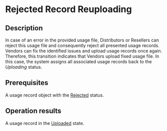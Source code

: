 # Rejected Record Reuploading
## Description
In case of an error in the provided usage file, Distributors or Resellers can reject this usage file and consequently reject all presented usage records. Vendors can fix the identified issues and upload usage records once again. Therefore, this transition indicates that Vendors upload fixed usage file. In this case, the system assigns all associated usage records back to the *Uploading* status.
## Prerequisites
A usage record object with the [Rejected](s-e-rejected.html) status.
## Operation results
A usage record in the [Uploaded](s-a-uploaded.html) state.
